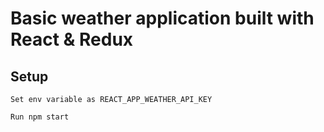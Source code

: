 # Basic weather application built with React & Redux

## Setup
```
Set env variable as REACT_APP_WEATHER_API_KEY
```
```
Run npm start
```